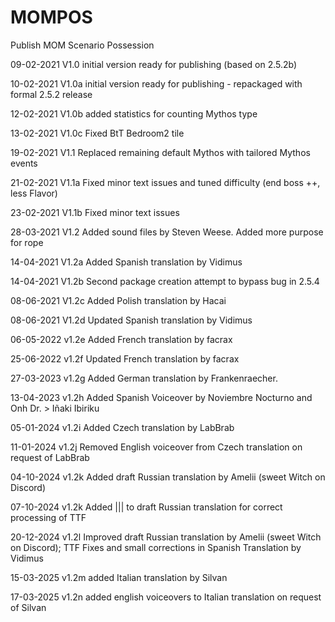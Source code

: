 # MOMPOS

Publish MOM Scenario Possession


09-02-2021 V1.0 initial version ready for publishing (based on 2.5.2b)

10-02-2021 V1.0a initial version ready for publishing - repackaged with formal 2.5.2 release

12-02-2021 V1.0b added statistics for counting Mythos type

13-02-2021 V1.0c Fixed BtT Bedroom2 tile

19-02-2021 V1.1 Replaced remaining default Mythos with tailored Mythos events

21-02-2021 V1.1a Fixed minor text issues and tuned difficulty (end boss ++, less Flavor)

23-02-2021 V1.1b Fixed minor text issues

28-03-2021 V1.2  Added sound files by Steven Weese. Added more purpose for rope

14-04-2021 V1.2a Added Spanish translation by Vidimus

14-04-2021 V1.2b Second package creation attempt to bypass bug in 2.5.4

08-06-2021 V1.2c Added Polish translation by Hacai

08-06-2021 V1.2d Updated Spanish translation by Vidimus

06-05-2022 v1.2e Added French translation by facrax

25-06-2022 v1.2f Updated French translation by facrax

27-03-2023 v1.2g Added German translation by Frankenraecher.

13-04-2023 v1.2h Added Spanish Voiceover by Noviembre Nocturno and Onh Dr. > Iñaki Ibiriku

05-01-2024 v1.2i Added Czech translation by LabBrab

11-01-2024 v1.2j Removed English voiceover from Czech translation on request of LabBrab

04-10-2024 v1.2k Added draft Russian translation by Amelii (sweet Witch on Discord)

07-10-2024 v1.2k Added ||| to draft Russian translation for correct processing of TTF

20-12-2024 v1.2l Improved draft Russian translation by Amelii (sweet Witch on Discord); TTF Fixes and small corrections in Spanish Translation by Vidimus

15-03-2025 v1.2m added Italian translation by Silvan

17-03-2025 v1.2n added english voiceovers to Italian translation on request of Silvan
